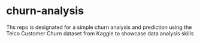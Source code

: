 # churn-analysis
Ths repo is designated for a simple churn analysis and prediction using the Telco Customer Churn dataset from Kaggle 
to showcase data analysis skills 
